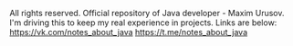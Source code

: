 All rights reserved.
Official repository of Java developer - Maxim Urusov.
I'm driving this to keep my real experience in projects.
Links are below:
https://vk.com/notes_about_java
https://t.me/notes_about_java
